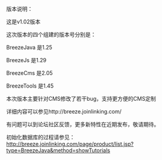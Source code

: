 版本说明：

这是v1.02版本

这次版本的四个组建的版本号分别是：

BreezeJava 是1.25

BreezeJs 是1.29

BreezeCms 是2.05

BreezeTools 是1.45

本次版本主要针对CMS修改了若干bug，支持更方便的CMS定制

详细内容可以参见http://breeze.joinlinking.com/

有问题可以到论坛社区反馈，更多新特性在近期发布，敬请期待。

初始化数据库的过程请参见：http://breeze.joinlinking.com/page/product/list.jsp?type=BreezeJava&method=showTutorials